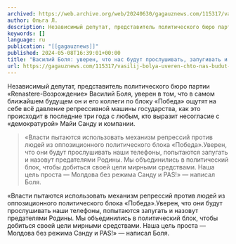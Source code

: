 ```yaml
---
archived: https://web.archive.org/web/20240630/gagauznews.com/115317/vasilij-bolya-uveren-chto-nas-budut-proslushivat-zapugivat-i-nazyvat-predatelyami.html
author: Ольга Л.
description: Независимый депутат, представитель политического бюро партии «Renastere-Возрождение» Василий Боля, уверен в том, что в самом ближайшем будущем он и его коллеги по блоку «Победа» ощутят на себе всё давление репрессивной машины государства, как это происходит в последние три года с любым, кто выразит несогласие с «демократурой» Майи Санду и компании. «Власти пытаются использовать механизм репрессий против людей из оппозиционного политического блока «Победа».Уверен, что они будут прослушивать наши телефоны, попытаются запугать и назовут предателями Родины. Мы объединились в политический блок, чтобы добиться своей цели мирными средствами. Наша цель проста — Молдова без режима Санду и PAS!» — написал Боля.
keywords: []
language: ru
publication: "[[gagauznews]]"
published: 2024-05-08T16:39:01+00:00
title: "Василий Боля: уверен, что нас будут прослушивать, запугивать и называть «предателями»"
url: https://gagauznews.com/115317/vasilij-bolya-uveren-chto-nas-budut-proslushivat-zapugivat-i-nazyvat-predatelyami.html
---
```


Независимый депутат, представитель политического бюро партии «Renastere-Возрождение» Василий Боля, уверен в том, что в самом ближайшем будущем он и его коллеги по блоку «Победа» ощутят на себе всё давление репрессивной машины государства, как это происходит в последние три года с любым, кто выразит несогласие с «демократурой» Майи Санду и компании.

> «Власти пытаются использовать механизм репрессий против людей из оппозиционного политического блока «Победа».Уверен, что они будут прослушивать наши телефоны, попытаются запугать и назовут предателями Родины. Мы объединились в политический блок, чтобы добиться своей цели мирными средствами. Наша цель проста — Молдова без режима Санду и PAS!» — написал Боля.

«Власти пытаются использовать механизм репрессий против людей из оппозиционного политического блока «Победа».Уверен, что они будут прослушивать наши телефоны, попытаются запугать и назовут предателями Родины. Мы объединились в политический блок, чтобы добиться своей цели мирными средствами. Наша цель проста — Молдова без режима Санду и PAS!» — написал Боля.